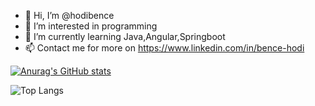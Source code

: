 - 👋 Hi, I’m @hodibence
- 👀 I’m interested in programming
- 🌱 I’m currently learning Java,Angular,Springboot
- 📫 Contact me for more on https://www.linkedin.com/in/bence-hodi


[![Anurag's GitHub stats](https://github-readme-stats.vercel.app/api?username=hodibence)](https://github.com/anuraghazra/github-readme-stats)

<!---
hodibence/hodibence is a ✨ special ✨ repository because its `README.md` (this file) appears on your GitHub profile.
You can click the Preview link to take a look at your changes.
--->

![Top Langs](https://github-readme-stats.vercel.app/api/top-langs/?username=myusername&theme=tokyonight)
